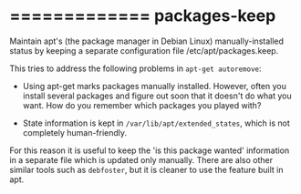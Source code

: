 =============
packages-keep
=============

Maintain apt's (the package manager in Debian Linux) manually-installed status
by keeping a separate configuration file /etc/apt/packages.keep.

This tries to address the following problems in `apt-get autoremove`:

- Using apt-get marks packages manually installed. However, often you
  install several packages and figure out soon that it doesn't do what
  you want. How do you remember which packages you played with?

- State information is kept in `/var/lib/apt/extended_states`, which
  is not completely human-friendly.

For this reason it is useful to keep the 'is this package wanted'
information in a separate file which is updated only manually. There
are also other similar tools such as `debfoster`, but it is cleaner to
use the feature built in apt.
